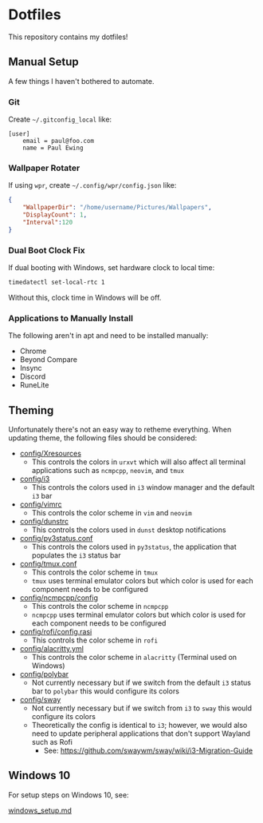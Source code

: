 # Dotfiles

This repository contains my dotfiles!

## Manual Setup

A few things I haven't bothered to automate.

### Git

Create `~/.gitconfig_local` like:

```
[user]
	email = paul@foo.com
	name = Paul Ewing
```

### Wallpaper Rotater

If using `wpr`, create `~/.config/wpr/config.json` like:

```json
{
    "WallpaperDir": "/home/username/Pictures/Wallpapers",
    "DisplayCount": 1,
    "Interval":120
}
```

### Dual Boot Clock Fix

If dual booting with Windows, set hardware clock to local time:

```bash
timedatectl set-local-rtc 1
```

Without this, clock time in Windows will be off.

### Applications to Manually Install

The following aren't in apt and need to be installed manually:

- Chrome
- Beyond Compare
- Insync
- Discord
- RuneLite

## Theming

Unfortunately there's not an easy way to retheme everything. When updating
theme, the following files should be considered:

- [config/Xresources](./config/Xresources)
    - This controls the colors in `urxvt` which will also affect all terminal
      applications such as `ncmpcpp`, `neovim`, and `tmux`
- [config/i3](./config/i3)
    - This controls the colors used in `i3` window manager and the default `i3`
      bar
- [config/vimrc](./config/vimrc)
    - This controls the color scheme in `vim` and `neovim`
- [config/dunstrc](./config/dunstrc)
    - This controls the colors used in `dunst` desktop notifications
- [config/py3status.conf](./config/py3status.conf)
    - This controls the colors used in `py3status`, the application that
      populates the `i3` status bar
- [config/tmux.conf](./config/tmux.conf)
    - This controls the color scheme in `tmux`
    - `tmux` uses terminal emulator colors but which color is used for each
      component needs to be configured
- [config/ncmpcpp/config](./config/ncmpcpp/config)
    - This controls the color scheme in `ncmpcpp`
    - `ncmpcpp` uses terminal emulator colors but which color is used for each
      component needs to be configured
- [config/rofi/config.rasi](./config/rofi/config.rasi)
    - This controls the color scheme in `rofi`
- [config/alacritty.yml](./config/alacritty.yml)
    - This controls the color scheme in `alacritty` (Terminal used on Windows)
- [config/polybar](./config/polybar)
    - Not currently necessary but if we switch from the default `i3` status bar
      to `polybar` this would configure its colors
- [config/sway](./config/sway)
    - Not currently necessary but if we switch from `i3` to `sway` this would
      configure its colors
    - Theoretically the config is identical to `i3`; however, we would also
      need to update peripheral applications that don't support Wayland such as Rofi
        - See: https://github.com/swaywm/sway/wiki/i3-Migration-Guide

## Windows 10

For setup steps on Windows 10, see:

[windows_setup.md](./windows_setup.md)
